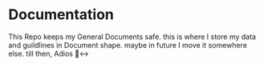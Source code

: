 # Documentation
This Repo keeps my General Documents safe.
this is where I store my data and guildlines in Document shape. maybe in future I move it somewhere else.
till then, Adios 🙂‍↔️
